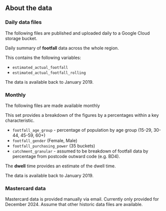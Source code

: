## About the data

### Daily data files

The following files are published and uploaded daily to a Google Cloud storage bucket.

Daily summary of **footfall** data across the whole region.

This contains the following variables:

* `estimated_actual_footfall`
* `estimated_actual_footfall_rolling`

The data is available back to January 2019.

### Monthly

The following files are made available monthly

This set provides a breakdown of the figures by a percentages within a key characteristic.

* `footfall_age_group` - percentage of population by age group (15-29, 30-44, 45-59, 60+)
* `footfall_gender` (Female, Male)
* `footfall_purchasing_power` (35 buckets)
* `catchment_granular` - assumed to be breakdown of footfall data by percentage from postcode outward code (e.g. BD4).

The **dwell** time provides an estimate of the dwell time.

The data is available back to January 2019.

### Mastercard data

Mastercard data is provided manually via email. Currently only provided for December 2024. Assume that other historic data files are available.